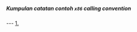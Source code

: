 <h5>Kumpulan catatan contoh <code>x86</code> calling convention</h5> 
---
<a href="https://tio.run/##bZPJTsMwFEX3/oonqiKGthBCoYDCjrIDJFhWIMdxUyPbiWIXDOLbCXbIaPDiLU7um64drBQVMf@YpoSUMyY15S/qQ2psQGZ5QdfMlLdU0gJreqc3DwUT9BJBfUT2ZiPFZgKUmBZjLGwM59A/I8AcxlEPXwHeQOTwkaVttskKV4NPIAiG2c@RRa2OiS1vmrswPQsqnQFbdM/KDyC4mO@3@qpsVXceDut@RRZ108uk6b8IBrrdyKFOmDRCwocFDyOLPDuCs8V/dnS4b4elncluzX6LOr23J@H73lSVI4twILdTLUI0qhF5Tyj4Z@QS3RAG9hRL5ZQaTWUyAazUVjCZgqMQMw1MwXHXtaC6nKU8izkIzCRCLl56d0pjd1exQU9Z/ucRkfpbgwnmdmX/7fWzPs3vmtigFudbtam290nsk/vl8vHmCZZZIbB@1IXXOC/sz7D2XVW5fRUnXTsmCQyLE5E3m56ftvRVOq/t2si3pH6@fSMRaof6dWmGFWGfsDNO9AYqG1Y6ul7pcbKSO6j8JmuOU1VORXjyAw">1.</a>

